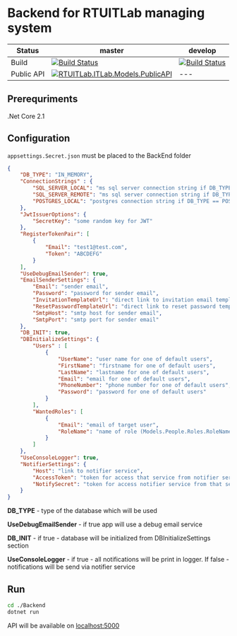 # Backend for RTUITLab managing system


Status | master | develop
--- | --- | ---
Build |  [![Build Status][build-master-image]][build-master-link] | [![Build Status][build-dev-image]][build-dev-link]
Public API | [![RTUITLab.ITLab.Models.PublicAPI](https://img.shields.io/nuget/v/RTUITLab.ITLab.Models.PublicAPI.svg)](https://www.nuget.org/packages/RTUITLab.ITLab.Models.PublicAPI/) | ---

[build-dev-image]: https://dev.azure.com/rtuitlab/RTU%20IT%20Lab/_apis/build/status/ITLab-Back?branchName=develop
[build-dev-link]: https://dev.azure.com/rtuitlab/RTU%20IT%20Lab/_build/latest?definitionId=65&branchName=develop
[build-master-image]: https://dev.azure.com/rtuitlab/RTU%20IT%20Lab/_apis/build/status/ITLab-Back?branchName=master
[build-master-link]: https://dev.azure.com/rtuitlab/RTU%20IT%20Lab/_build/latest?definitionId=65&branchName=master

## Prerequriments

.Net Core 2.1

## Configuration

```appsettings.Secret.json``` must be placed to the BackEnd folder

```json
{
    "DB_TYPE": "IN_MEMORY",
    "ConnectionStrings" : {
        "SQL_SERVER_LOCAL": "ms sql server connection string if DB_TYPE == SQL_SERVER_LOCAL",
        "SQL_SERVER_REMOTE": "ms sql server connection string if DB_TYPE == SQL_SERVER_LOCAL",
        "POSTGRES_LOCAL": "postgres connection string if DB_TYPE == POSTGRES_LOCAL"
    },
    "JwtIssuerOptions": {
        "SecretKey": "some random key for JWT"
    },
    "RegisterTokenPair": [
        {
            "Email": "test1@test.com",
            "Token": "ABCDEFG"
        }
    ],
	"UseDebugEmailSender": true,
    "EmailSenderSettings": {
        "Email": "sender email",
        "Password": "password for sender email",
        "InvitationTemplateUrl": "direct link to invitation email template",
        "ResetPasswordTemplateUrl": "direct link to reset password template",
        "SmtpHost": "smtp host for sender email",
        "SmtpPort": "smtp port for sender email"
    },
    "DB_INIT": true,
    "DBInitializeSettings": {
        "Users" : [
            {
                "UserName": "user name for one of default users",
                "FirstName": "firstname for one of default users",
                "LastName": "lastname for one of default users",
                "Email": "email for one of default users",
                "PhoneNumber": "phone number for one of default users",
                "Password": "password for one of default users"
            }
        ],
        "WantedRoles": [
            {
                "Email": "email of target user",
                "RoleName": "name of role (Models.People.Roles.RoleNames)"
            }
        ]
    },
    "UseConsoleLogger": true,
    "NotifierSettings": {
        "Host": "link to notifier service",
        "AccessToken": "token for access that service from notifier service",
        "NotifySecret": "token for access notifier service from that service"
    }
}
```

**DB_TYPE** - type of the database which will be used

**UseDebugEmailSender** - if true app will use a debug email service

**DB_INIT** - if true - database will be initialized from DBInitializeSettings section

**UseConsoleLogger** - if true - all notifications will be print in logger. If false - notifications will be send via notifier service

## Run
```bash
cd ./Backend
dotnet run
```
API will be available on [localhost:5000](http://localhost:5000)
